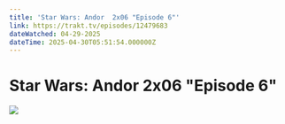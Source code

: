 ```yaml
---
title: 'Star Wars: Andor  2x06 "Episode 6"' 
link: https://trakt.tv/episodes/12479683
dateWatched: 04-29-2025
dateTime: 2025-04-30T05:51:54.000000Z
---
```

# Star Wars: Andor  2x06 "Episode 6"

![](https://walter-r2.trakt.tv/images/shows/000/170/649/fanarts/thumb/71fed2e586.jpg)